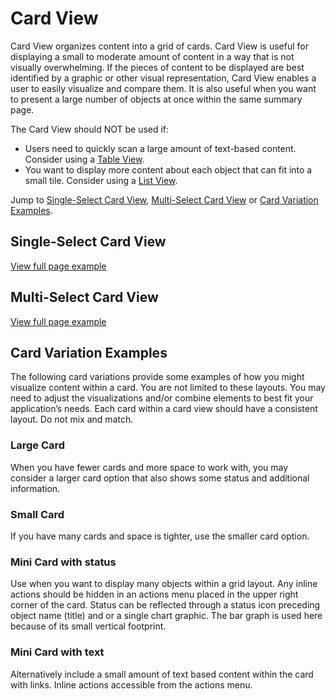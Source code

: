 # Card View

Card View organizes content into a grid of cards. Card View is useful for displaying a small to moderate amount of content in a way that is not visually overwhelming. If the pieces of content to be displayed are best identified by a graphic or other visual representation, Card View enables a user to easily visualize and compare them. It is also useful when you want to present a large number of objects at once within the same summary page.

The Card View should NOT be used if:

- Users need to quickly scan a large amount of text-based content. Consider using a [Table View](https://www.patternfly.org/pattern-library/content-views/table-view/#_).
- You want to display more content about each object that can fit into a small tile. Consider using a [List View](https://www.patternfly.org/pattern-library/content-views/list-view/#/api).

Jump to [Single-Select Card View](https://www.patternfly.org/pattern-library/content-views/card-view/#/single-select), [Multi-Select Card View](https://www.patternfly.org/pattern-library/content-views/card-view/#/multi-select) or [Card Variation Examples](https://www.patternfly.org/pattern-library/content-views/card-view/#/card-variations).

## Single-Select Card View


[View full page example](https://www.patternfly.org/pattern-library/content-views/card-view/card-view-single-select.html#_)

## Multi-Select Card View


[View full page example](https://www.patternfly.org/pattern-library/content-views/card-view/card-view-multi-select.html#_)

## Card Variation Examples

The following card variations provide some examples of how you might visualize content within a card. You are not limited to these layouts. You may need to adjust the visualizations and/or combine elements to best fit your application’s needs. Each card within a card view should have a consistent layout. Do not mix and match.

### Large Card

When you have fewer cards and more space to work with, you may consider a larger card option that also shows some status and additional information.


### Small Card

If you have many cards and space is tighter, use the smaller card option.


### Mini Card with status

Use when you want to display many objects within a grid layout. Any inline actions should be hidden in an actions menu placed in the upper right corner of the card. Status can be reflected through a status icon preceding object name (title) and or a single chart graphic. The bar graph is used here because of its small vertical footprint.


### Mini Card with text

Alternatively include a small amount of text based content within the card with links. Inline actions accessible from the actions menu.
